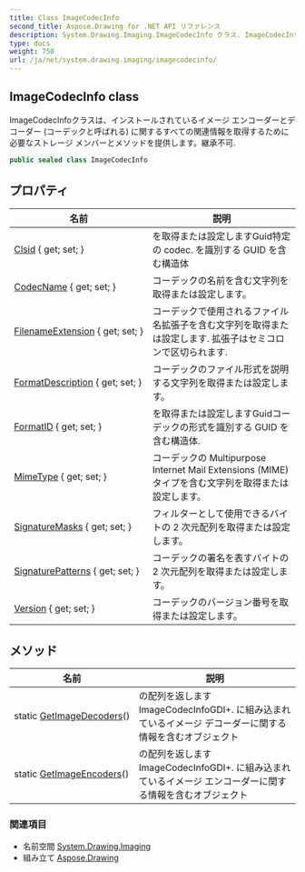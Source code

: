 ```yaml
---
title: Class ImageCodecInfo
second_title: Aspose.Drawing for .NET API リファレンス
description: System.Drawing.Imaging.ImageCodecInfo クラス. ImageCodecInfoクラスはインストールされているイメージ エンコーダーとデコーダー コーデックと呼ばれる に関するすべての関連情報を取得するために必要なストレージ メンバーとメソッドを提供します継承不可.
type: docs
weight: 750
url: /ja/net/system.drawing.imaging/imagecodecinfo/
---
```

## ImageCodecInfo class

ImageCodecInfoクラスは、インストールされているイメージ エンコーダーとデコーダー (コーデックと呼ばれる) に関するすべての関連情報を取得するために必要なストレージ メンバーとメソッドを提供します。継承不可.

```csharp
public sealed class ImageCodecInfo
```

## プロパティ

| 名前 | 説明 |
| --- | --- |
| [Clsid](../../system.drawing.imaging/imagecodecinfo/clsid/) { get; set; } | を取得または設定しますGuid特定の codec. を識別する GUID を含む構造体 |
| [CodecName](../../system.drawing.imaging/imagecodecinfo/codecname/) { get; set; } | コーデックの名前を含む文字列を取得または設定します。 |
| [FilenameExtension](../../system.drawing.imaging/imagecodecinfo/filenameextension/) { get; set; } | コーデックで使用されるファイル名拡張子を含む文字列を取得または設定します. 拡張子はセミコロンで区切られます. |
| [FormatDescription](../../system.drawing.imaging/imagecodecinfo/formatdescription/) { get; set; } | コーデックのファイル形式を説明する文字列を取得または設定します。 |
| [FormatID](../../system.drawing.imaging/imagecodecinfo/formatid/) { get; set; } | を取得または設定しますGuidコーデックの形式を識別する GUID を含む構造体. |
| [MimeType](../../system.drawing.imaging/imagecodecinfo/mimetype/) { get; set; } | コーデックの Multipurpose Internet Mail Extensions (MIME) タイプを含む文字列を取得または設定します。 |
| [SignatureMasks](../../system.drawing.imaging/imagecodecinfo/signaturemasks/) { get; set; } | フィルターとして使用できるバイトの 2 次元配列を取得または設定します。 |
| [SignaturePatterns](../../system.drawing.imaging/imagecodecinfo/signaturepatterns/) { get; set; } | コーデックの署名を表すバイトの 2 次元配列を取得または設定します。 |
| [Version](../../system.drawing.imaging/imagecodecinfo/version/) { get; set; } | コーデックのバージョン番号を取得または設定します。 |

## メソッド

| 名前 | 説明 |
| --- | --- |
| static [GetImageDecoders](../../system.drawing.imaging/imagecodecinfo/getimagedecoders/)() | の配列を返しますImageCodecInfoGDI+. に組み込まれているイメージ デコーダーに関する情報を含むオブジェクト |
| static [GetImageEncoders](../../system.drawing.imaging/imagecodecinfo/getimageencoders/)() | の配列を返しますImageCodecInfoGDI+. に組み込まれているイメージ エンコーダーに関する情報を含むオブジェクト |

### 関連項目

* 名前空間 [System.Drawing.Imaging](../../system.drawing.imaging/)
* 組み立て [Aspose.Drawing](../../)


